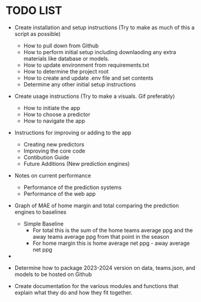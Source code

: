 # TODO LIST
- Create installation and setup instructions (Try to make as much of this a script as possible)
    - How to pull down from Github
    - How to perform initial setup including downlaoding any extra materials like database or models.
    - How to update environment from requirements.txt
    - How to determine the project root
    - How to create and update .env file and set contents
    - Determine any other initial setup instructions
- Create usage instructions (Try to make a visuals. Gif preferably)
    - How to initiate the app
    - How to choose a predictor
    - How to navigate the app
- Instructions for improving or adding to the app
    - Creating new predictors
    - Improving the core code
    - Contibution Guide
    - Future Additions (New prediction engines)
- Notes on current performance
    - Performance of the prediction systems
    - Performance of the web app
- Graph of MAE of home margin and total comparing the prediction engines to baselines
    - Simple Baseline
        - For total this is the sum of the home teams average ppg and the away teams average ppg from that point in the season
        - For home margin this is home average net ppg - away average net ppg

- 
- Determine how to package 2023-2024 version on data, teams.json, and models to be hosted on Github
- Create documentation for the various modules and functions that explain what they do and how they fit together. 